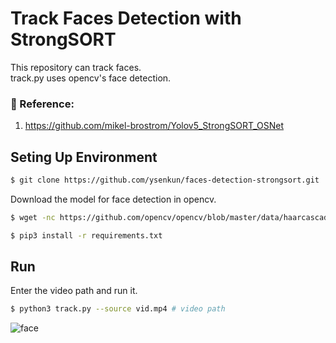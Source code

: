 # Track Faces Detection with StrongSORT

This repository can track faces.  
track.py uses opencv's face detection.

### :raising_hand: Reference:
1. https://github.com/mikel-brostrom/Yolov5_StrongSORT_OSNet

## Seting Up Environment

```bash
$ git clone https://github.com/ysenkun/faces-detection-strongsort.git
```

Download the model for face detection in opencv.
```bash
$ wget -nc https://github.com/opencv/opencv/blob/master/data/haarcascades/haarcascade_frontalface_default.xml -O ./haarcascade_frontalface_default.xml
```

```bash
$ pip3 install -r requirements.txt
```
### 

## Run
Enter the video path and run it.
```bash
$ python3 track.py --source vid.mp4 # video path
```
![face](https://user-images.githubusercontent.com/82140392/180652961-dc979cc1-d38d-427f-baba-3ad5b73d2a79.gif)


